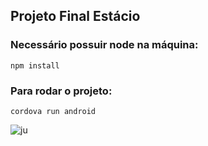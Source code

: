 ## Projeto Final Estácio

### Necessário possuir node na máquina:

```
npm install
```
### Para rodar o projeto:
```
cordova run android
```

![ju](https://user-images.githubusercontent.com/73204469/195904661-72707f7a-0236-4e52-8c40-4f9de7898cfa.jpg)
